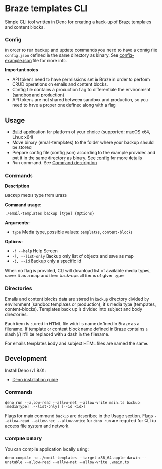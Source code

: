 # Braze templates CLI

Simple CLI tool written in Deno for creating a back-up of Braze templates and content blocks. 

### Config
In order to run backup and update commands you need to have a config file `config.json` defined in the same directory as binary.
See [config-example.json](<https://github.com/AzimoLabs/braze-templates-cli/blob/master/config-example.json>) file for more info.

**Important notes**
- API tokens need to have permissions set in Braze in order to perform CRUD operations on emails and content blocks.
- Config file contains a production flag to differentiate the environment (sandbox and production)
- API tokens are not shared between sandbox and production, so you need to have a proper one defined along with a flag


## Usage

- [Build](#compile-binary) application for platform of your choice (supported: macOS x64, Linux x64)
- Move binary (email-templates) to the folder where your backup should be stored,
- Prepare config file (config.json) according to the example provided and put it in the same directory as binary. See [config](#config) for more details
- Run command. See [Command description](#commands)

### Commands
**Description**

Backup media type from Braze

**Command usage:**
```shell
./email-templates backup [type] {Options}
```
**Arguments:**
- `type`  Media type, possible values: `templates`, `content-blocks`

**Options:**
- `-h --help` Help Screen
- `-l, --list-only` Backup only list of objects and save as map
- `-i, --id` Backup only a specific id 

When no flag is provided, CLI will download list of available media types, saves it as a map and then back-ups all items of given type


### Directories
Emails and content blocks data are stored in `backup` directory divided by environment (sandbox templates or production), it's media type (templates, content-blocks).
Templates back up is divided into subject and body directories.

Each item is stored in HTML file with its name defined in Braze as a filename. If template or content block name defined in Braze contains a slash (/) it'll be replaced with a dash in the filename.

For emails templates body and subject HTML files are named the same.


## Development

Install Deno (v1.8.0):
- [Deno installation guide](<https://deno.land/manual/getting_started/installation>)

### Commands
```shell
deno run --allow-read --allow-net --allow-write main.ts backup [mediaType] [--list-only] [--id <id>]
```
Flags for main command `backup` are described in the Usage section.
Flags `--allow-read --allow-net --allow-write` for `deno run` are required for CLI to access file system and network.

### Compile binary
You can compile application locally using:
```shell
deno compile -o ./email-templates --target x86_64-apple-darwin --unstable --allow-read --allow-net --allow-write ./main.ts
```
